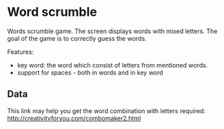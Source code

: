 # Word scrumble
Words scrumble game. The screen displays words with mixed letters. The goal of the game is to correctly guess the words.

Features:
* key word: the word which consist of letters from mentioned words.
* support for spaces - both in words and in key word

## Data
This link may help you get the word combination with letters required: <http://creativityforyou.com/combomaker2.html>
